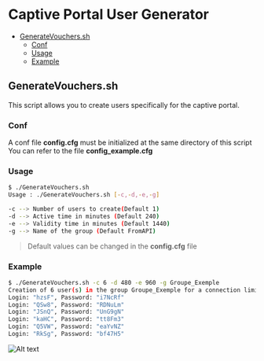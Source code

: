 # Captive Portal User Generator <!-- omit in toc -->

- [GenerateVouchers.sh](#generatevoucherssh)
  - [Conf](#conf)
  - [Usage](#usage)
  - [Example](#example)


## GenerateVouchers.sh

This script allows you to create users specifically for the captive portal.
### Conf

A conf file **config.cfg** must be initialized at the same directory of this script
You can refer to the file **config_example.cfg**

### Usage

```bash
$ ./GenerateVouchers.sh
Usage : ./GenerateVouchers.sh [-c,-d,-e,-g]

-c --> Number of users to create(Default 1)
-d --> Active time in minutes (Default 240)
-e --> Validity time in minutes (Default 1440)
-g --> Name of the group (Default FromAPI)

```
> Default values ​​can be changed in the **config.cfg** file
### Example

```bash
$ ./GenerateVouchers.sh -c 6 -d 480 -e 960 -g Groupe_Exemple
Creation of 6 user(s) in the group Groupe_Exemple for a connection limited to 480 minute(s), and expiring in 960 minute(s)
Login: "hzsF", Password: "i7NcRf"
Login: "QSw8", Password: "RDNuLm"
Login: "JSnQ", Password: "UnG9gN"
Login: "kaHC", Password: "tt8Fm3"
Login: "Q5VW", Password: "eaYvNZ"
Login: "RkSg", Password: "bf47H5"
``````

![Alt text](./IMG/Vouche.png)
